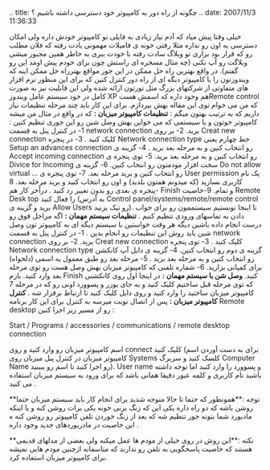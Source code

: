 .. title: چگونه از راه دور به کامپیوتر خود دسترسی داشته باشیم ؟ .. date:
2007/11/3 11:36:33

خیلی وقتا پیش میاد که آدم نیاز زیادی به فایلی تو کامپیوتر خودش داره ولی
امکان دسترسی به اون رو نداره مثلا رفتی خونه ی فامیلات مهمونی یادت رفته
که فلان مطلب رو که قرار بود بزاری تو وبلاگ سادت رفته با خودت ببری به
خاطر همین مجبور میشی وبلاگت رو آپ نکنی (چه مثال مسخره ای راستش چون برای
خودم پیش اومد این رو گفتم). در واقع بهترین راه حل ممکن در این جور مواقع
بهترراه حل ممکن اینه که ویندوزتون را با کامپیوتر دیگه ای از راه دور
کنترل کنین که برای این منظور نرم افزار های متفاوتی از شرکتهای بزرگ مثل
تورتون ارائه شده ولی این قابلیت نیز به صورت کامل در خود سیستم عامل
ویندوز XP هم وجود داره که اسمش هستRemote control که من می خوام توی این
مقاله بهش بپردازم. برای این کار باید چند مرحله تنظیمات نیاز داریم که به
ترتیب بهتون میگم : **تنظیمات کامپیوتر میزبان :** که در واقع در مثال من
میشه کامپیوتر خوتون و یا سیستمی که می خواین بهش وصل شین رو این جوری
تنظیم کنین : 1- در کنترل پنل به قسمت network connection برید. 2- بر روی
Creat new connection کلیک کنید . 3- در پنجره Network connection type خط
چهارم یعنی Setup an advances connection رو انتخاب کنین و به مرحله بعد
برید . 4- گزینه ی Accept incoming connection رو انتخاب کنین و به مرحله
بعد برید. 5- توی پنجره ی Divice for Incoming سخت افزار مودمتون رو انتخاب
کنین. 6- گزینه ی Do not allow virtual ... رو انتخاب کنین و برید مرحله
بعد. 7- توی پنجره ی User permission یک نام کاربری بسازید (که میدونم
همتون بلدید) و اون رو انتخاب کنید و برید مرحله بعد. 8 -پنجره ی بعدی رو
بدون تغییر رد کنید . درآخر کار هم Finish و تمام. 9-خاصیت Remote Desk top
را فعال کنید (به آدرس Control panel/systems/remote/remote control برید و
گزینه ی Allow Users رو تیک بزنید). تا اینجا تونستیم سیستممون رو برای
جواب دادن به تماسهای ورودی تنظیم کنیم . **تنظیمات سیستم مهمان :** اگه
مراحل فوق رو درست انجام داده باشین دیگه هر وقت خواستین با سیستم دیگه ای
به کامپیوتر تون وصل شین باید روش این تنظیمات رو انجام بدین . 1- در کنترل
پنل به قسمت network connection برید. 2- بر روی Creat new connection کلیک
کنید . 3- توی پنجره Network connection type گزینه ی دوم رو انتخاب کنین.
4- گزینه ی دایل آپ کانکشن رو انتخاب کنین و به مرحله بعد برید . 5- مرحله
بعد رو طبق معمول یه اسمی (دلخواه) برای کمپانی بزارید. 6- شماره تلفنی که
کامپیوتر میزبان بهش وصل هست رو توی مرحله بعد وارد کنید. بازم Finish
کنید. **وصل شن با سیستم مهمان :** در اینجا اول روی کانکشنی که توی مرحله
قبل ساختیم کلیک کنید و به جای یوزر و پسوورد اونی رو که در مرحله 7
کامپیوتر میزبان ساختید را وارد کنید و روی دایل کلیک کنید تا ارتباط
برقرار شه . **کنترل کامپیوتر میزبان :** پس از اتصال نوبت میرسه به کنترل
برای این کار برنامه Remote desktop رو از مسیر زیر اجرا کنین :

Start / Programs / accessories / communications / remote desktop
connection

اسم کامپیوتر میزبان رو وارد کنید و روی connect کلیک کنید (برای به دست
آوردن اسم کامپیوتر میزبان در کنترل پنل میزبان روی Systems کلسک کنید و
سربرگ Computer Name رو اجرا کنید تا اسم رو ببینید). User name و پسوورد
را وارد کنید اما توجه داشته باشید نام کاربری و کلمه عبور دقیقا همانی
باشد که برای ورود به سیستم میزبان استفاده می کنید .

**توجه :**همونطور که حتما تا حالا متوجه شدید برای انجام کار باید سیستم
میزبان حتما روشن باشه که دو راه داره یکی این که زنگ بزنی خونه یکی برات
روشن کنه و یا اینکه مادبورد شما بتونه جور تنظیم شه که بعد از زنگ خوردن
تلفن کامپیوتر رو روشن کنه ه این خاصیت در مادربوردهای جدید وجود داره .

**نکته :**این روش در روی خیلی از مودم ها عمل میکنه ولی بعضی از مدلهای
قدیمی هستند که خاصیت پاسخگویی به تلفن رو ندارند که متاسفانه ازچنین مودم
هایی نمیشه برای کامپیوتر میزبان استفاده کرد.
